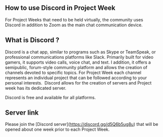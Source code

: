 ## How to use Discord in Project Week 

For Project Weeks that need to be held virtually, the community uses Discord in addition to Zoom as the main chat communication device. 

## What is Discord ?

Discord is a chat app, similar to programs such as Skype or TeamSpeak, or professional communications platforms like Slack. Primarily built for video gamers, it supports video calls, voice chat, and text. I addition, it offers a semipublic, forum-style community platform and allows the creation of channels devoted to specific topics. For Project Week each channel represents an individual project that can be followed according to your personal interests.  Discord allows for the creation of servers and Project week has its dedicated server.     

Discord is free and available for all platforms. 

## Server link

Please join the \[Discord server\](https://discord.gg/d5Q6b5ug8u) that will be opened about one week prior to each Project Week.
